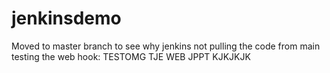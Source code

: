 # jenkinsdemo

Moved to master branch to see why jenkins not pulling the code from main
testing the web hook:
TESTOMG TJE WEB JPPT
KJKJKJK
